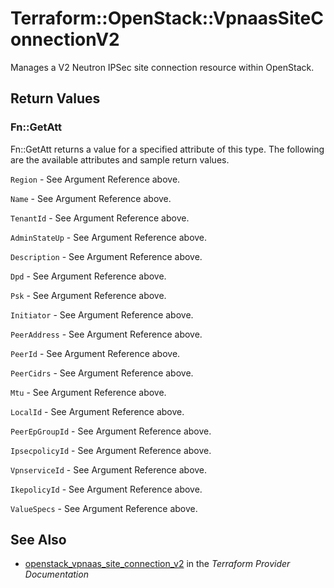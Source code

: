 # Terraform::OpenStack::VpnaasSiteConnectionV2

Manages a V2 Neutron IPSec site connection resource within OpenStack.

## Return Values

### Fn::GetAtt

Fn::GetAtt returns a value for a specified attribute of this type. The following are the available attributes and sample return values.

`Region` - See Argument Reference above.

`Name` - See Argument Reference above.

`TenantId` - See Argument Reference above.

`AdminStateUp` - See Argument Reference above.

`Description` - See Argument Reference above.

`Dpd` - See Argument Reference above.

`Psk` - See Argument Reference above.

`Initiator` - See Argument Reference above.

`PeerAddress` - See Argument Reference above.

`PeerId` - See Argument Reference above.

`PeerCidrs` - See Argument Reference above.

`Mtu` - See Argument Reference above.

`LocalId` - See Argument Reference above.

`PeerEpGroupId` - See Argument Reference above.

`IpsecpolicyId` - See Argument Reference above.

`VpnserviceId` - See Argument Reference above.

`IkepolicyId` - See Argument Reference above.

`ValueSpecs` - See Argument Reference above.

## See Also

* [openstack_vpnaas_site_connection_v2](https://www.terraform.io/docs/providers/openstack/r/vpnaas_site_connection_v2.html) in the _Terraform Provider Documentation_